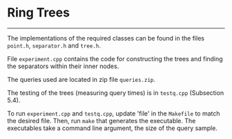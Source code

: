 # Ring Trees

---

The implementations of the required classes can be found in the files `point.h`, `separator.h` and `tree.h`.

File `experiment.cpp` contains the code for constructing the trees and finding the separators within their inner nodes.

The queries used are located in zip file `queries.zip`.

The testing of the trees (measuring query times) is in `testq.cpp` (Subsection 5.4).

To run `experiment.cpp` and `testq.cpp`, update 'file' in the `Makefile` to match the desired file. Then, run `make` that generates the executable. The executables take a command line argument, the size of the query sample.
